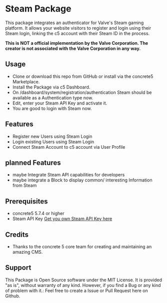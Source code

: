 # Steam Package #

This package integrates an authenticator for Valve's Steam gaming platform. It allows your website
visitors to register and login using their Steam login, linking the c5 account with their Steam ID
in the process.

**This is NOT a official implementation by the Valve Corporation. The creator is not associated with
the Valve Corporation in any way.**

## Usage ##

- Clone or download this repo from GitHub or install via the concrete5 Marketplace.
- Install the Package via c5 Dashboard.
- On /dashboard/system/registration/authentication Steam should be available as a Authentication
type now.
- Edit, enter your Steam API Key and activate it.
- You are good to login with Steam now.

## Features ##

- Register new Users using Steam Login
- Login existing Users using Steam Login
- Connect Steam Account to c5 account via User Profile

## planned Features ##

- maybe Integrate Steam API capabilities for developers
- maybe integrate a Block to display common/ interesting Information from Steam

## Prerequisites ##

- concrete5 5.7.4 or higher
- Steam API Key [Get you own Steam API Key here](https://steamcommunity.com/dev/apikey)

## Credits ##

- Thanks to the concrete 5 core team for creating and maintaining an amazing CMS.

## Support ##

This Package is Open Source software under the MIT License. It is provided "as is",
without warranty of any kind.
However, if you find a Bug or any kind of problem with it.: Feel free to create a Issue or
Pull Request here on Github.